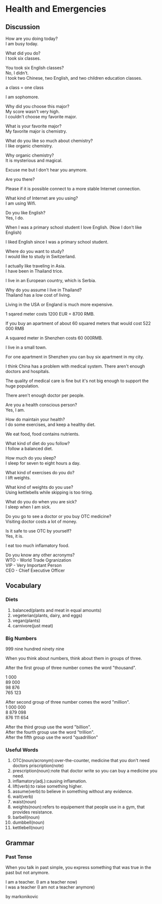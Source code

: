 # Health and Emergencies
## Discussion
How are you doing today?  
I am busy today.  

What did you do?  
I took six classes.  

You took six English classes?  
No, I didn't.  
I took two Chinese, two English, and two children education classes.  

a class = one class  

I am sophomore.  

Why did you choose this major?  
My score wasn't very high.  
I couldn't choose my favorite major.  

What is your favorite major?  
My favorite major is chemistry.  

What do you like so much about chemistry?  
I like organic chemistry.  

Why organic chemistry?  
It is mysterious and magical.  

Excuse me but I don't hear you anymore.  

Are you there?  

Please if it is possible connect to a more stable Internet connection.  

What kind of Internet are you using?  
I am using Wifi.  

Do you like English?  
Yes, I do.  

When I was a primary school student I love English.  (Now I don't like English)  

I liked English since I was a primary school student.  

Where do you want to study?  
I would like to study in Switzerland.  

I actually like traveling in Asia.  
I have been in Thailand trice.  

I live in an European country, which is Serbia.  

Why do you assume I live in Thailand?  
Thailand has a low cost of living.  

Living in the USA or England is much more expensive.  

1 sqared meter costs 1200 EUR = 8700 RMB.  

If you buy an apartment of about 60 squared meters that would cost 522 000 RMB  

A squared meter in Shenzhen costs  60 000RMB.  

I live in a small town.  

For one apartment in Shenzhen you can buy six apartment in my city.  

I think China has a problem with medical system. There aren't enough doctors and hospitals.  

The quality of medical care is fine but it's not big enough to support the huge population.  

There aren't enough doctor per people.  

Are you a health conscious person?  
Yes, I am.  

How do maintain your health?  
I do some exercises, and keep a healthy diet.  

We eat food, food contains nutrients.  

What kind of diet do you follow?  
I follow a balanced diet.  

How much do you sleep?  
I sleep for seven to eight hours a day.  

What kind of exercises do you do?  
I lift weights.  

What kind of weights do you use?  
Using kettlebells while skipping is too tiring.  

What do you do when you are sick?  
I sleep when I am sick.  

Do you go to see a doctor or you buy OTC medicine?  
Visiting doctor costs a lot of money.  

Is it safe to use OTC by yourself?  
Yes, it is.  

I eat too much inflamatory food.  

Do you know any other acronyms?  
WTO - World Trade Ogranization  
VIP - Very Important Person  
CEO - Chief Executive Officer  


## Vocabulary
### Diets
1. balanced(plants and meat in equal amounts)
1. vegeterian(plants, dairy, and eggs)
1. vegan(plants)
1. carnivore(just meat)

### Big Numbers
999 nine hundred ninety nine  

When you think about numbers, think about them in groups of three.  

After the first group of three number comes the word "thousand".  

1 000  
89 000  
98 876  
765 123  

After second group of three number comes the word "million".  
1 000 000  
8 879 098  
876 111 654  

After the third group use the word "billion".  
After the fourth group use the word "trillion".  
After the fifth group use the word "quadrillion"  

### Useful Words
1. OTC(noun/acronym):over-the-counter, medicine that you don't need doctors priscription(note)
1. prescription(noun):note that doctor write so you can buy a medicine you need.
1. inflamatory(adj.):causing inflamation.
1. lift(verb):to raise something higher.
1. assume(verb):to believe in something without any evidence.
1. wait(verb)
1. waist(noun)
1. weights(noun):refers to equipement that people use in a gym, that provides resistance.
1. barbell(noun)
1. dumbbell(noun)
1. kettlebell(noun)

## Grammar
### Past Tense
When you talk in past simple, you express something that was true in the past but not anymore.  

I am a teacher.  (I am a teacher now)  
I was a teacher  (I am not a teacher anymore)  







by markonikovic
